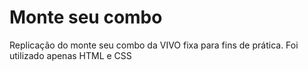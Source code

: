 # Monte seu combo

Replicação do monte seu combo da VIVO fixa para fins de prática. Foi utilizado apenas HTML e CSS
